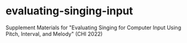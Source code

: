# evaluating-singing-input
Supplement Materials for "Evaluating Singing for Computer Input Using Pitch, Interval, and Melody" (CHI 2022)
